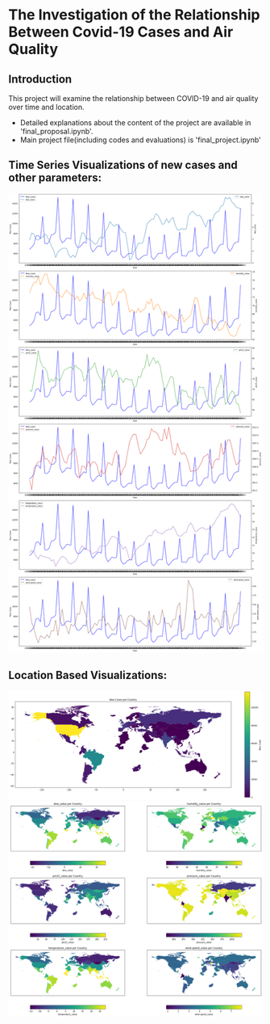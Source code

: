 
# The Investigation of the Relationship Between Covid-19 Cases and Air Quality

## Introduction
This project will examine the relationship between COVID-19 and air quality over time and location. 
- Detailed explanations about the content of the project are available in 'final_proposal.ipynb'.
- Main project file(including codes and evaluations) is 'final_project.ipynb'

## Time Series Visualizations of new cases and other parameters: 

![alt text](images/image.png)

## Location Based Visualizations:

![alt text](images/image-1.png)
![alt text](images/image-2.png)
